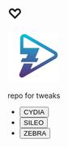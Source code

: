 <html>
<head>
<meta charset="utf-8">
<meta name="viewport" content="width=device-width, initial-scale=1">
</head>
<body>
<h1>♡</h1>
<div ><img src="CydiaIcon.png" alt="" style="width:100px"; > </div>

<div class="name"><p>repo for tweaks</p></div>

<div><ul class="btns">

<li><div class="cydia"><a href="cydia://url/https://cydia.saurik.com/api/share#?source= Msh3l.github.io"><button class="cydiabtn">CYDIA</button></a></div></li>

<li><div class="sileo"> <a href="sileo://source/Msh3l.github.io"><button class="sileobtn">SILEO</button> </a></div></li>

<li><div class="zebra"><a href="zbra://sources/add/Msh3l.github.io/"><button class="zebrabtn">ZEBRA</button> </a></div></li>

</ul></div>
</body>
</html>
